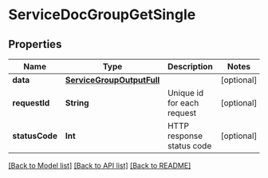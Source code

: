 # ServiceDocGroupGetSingle

## Properties
Name | Type | Description | Notes
------------ | ------------- | ------------- | -------------
**data** | [**ServiceGroupOutputFull**](ServiceGroupOutputFull.md) |  | [optional] 
**requestId** | **String** | Unique id for each request | [optional] 
**statusCode** | **Int** | HTTP response status code | [optional] 

[[Back to Model list]](../README.md#documentation-for-models) [[Back to API list]](../README.md#documentation-for-api-endpoints) [[Back to README]](../README.md)


